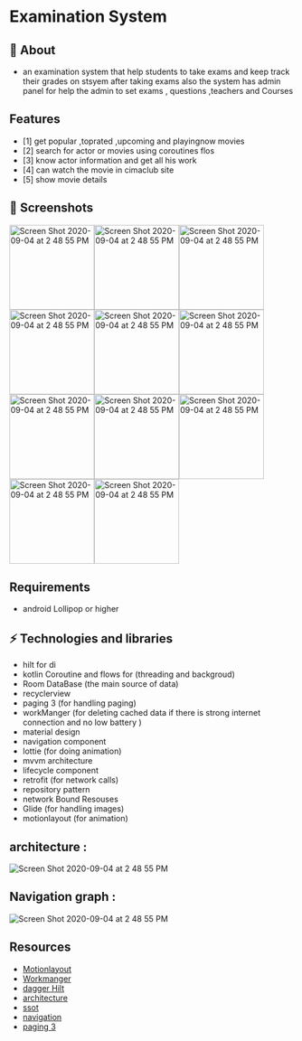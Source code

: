 # Examination System 

## 🧐 About
* an examination system that help students to take exams and keep track their grades on stsyem after taking exams also the system has admin panel for help the admin to set exams , questions ,teachers and Courses 

## Features
- [1] get popular ,toprated ,upcoming and playingnow movies
- [2] search for actor or movies using coroutines flos
- [3] know actor information and get all his work
- [4] can watch the movie in cimaclub site
- [5] show movie details 

## 📱 Screenshots 
<img width="150" alt="Screen Shot 2020-09-04 at 2 48 55 PM" src="/pics/s1.PNG"><img width="150" alt="Screen Shot 2020-09-04 at 2 48 55 PM" src="/pics/s2.PNG"><img width="150" alt="Screen Shot 2020-09-04 at 2 48 55 PM" src="/pics/s7.PNG"><img width="150" alt="Screen Shot 2020-09-04 at 2 48 55 PM" src="/pics/s3.PNG"><img width="150" alt="Screen Shot 2020-09-04 at 2 48 55 PM" src="/pics/s4.PNG"><img width="150" alt="Screen Shot 2020-09-04 at 2 48 55 PM" src="/pics/s5.PNG"><img width="150" alt="Screen Shot 2020-09-04 at 2 48 55 PM" src="/pics/s6.PNG"><img width="150" alt="Screen Shot 2020-09-04 at 2 48 55 PM" src="/pics/s8.PNG"><img width="150" alt="Screen Shot 2020-09-04 at 2 48 55 PM" src="/pics/s9.PNG"><img width="150" alt="Screen Shot 2020-09-04 at 2 48 55 PM" src="/pics/s10.PNG"><img width="150" alt="Screen Shot 2020-09-04 at 2 48 55 PM" src="/pics/s11.PNG">

## Requirements
 * android Lollipop or higher

## ⚡ Technologies and libraries
* hilt for di
* kotlin Coroutine and flows for (threading and backgroud)
* Room DataBase (the main source of data)
* recyclerview
* paging 3 (for handling paging)
* workManger (for deleting cached data if there is strong internet connection and no low battery )
* material design
* navigation component
* lottie (for doing animation)
* mvvm architecture
* lifecycle component
* retrofit (for network calls)
* repository pattern
* network Bound Resouses
* Glide (for handling images)
* motionlayout (for animation)
## architecture : 
<img alt="Screen Shot 2020-09-04 at 2 48 55 PM" src="/pics/final-architecture.png">

## Navigation graph :
<img alt="Screen Shot 2020-09-04 at 2 48 55 PM" src="/pics/navgraph.PNG">


## Resources
- [Motionlayout](https://developer.android.com/training/constraint-layout/motionlayout)
- [Workmanger](https://developer.android.com/topic/libraries/architecture/workmanager)
- [dagger Hilt](https://www.youtube.com/watch?v=nfazwQFQjAM)
- [architecture](https://developer.android.com/jetpack/guide)
- [ssot](https://medium.com/@sina.rahimi/single-source-of-truth-with-mvvm-retrofit2-livedata-rxjava-and-room-in-repository-pattern-f5304f39175)
- [navigation](https://developer.android.com/guide/navigation)
- [paging 3](https://developer.android.com/topic/libraries/architecture/paging/v3-overview)
